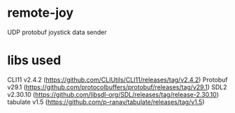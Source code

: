 # remote-joy
UDP protobuf joystick data sender

# libs used
CLI11     v2.4.2   (https://github.com/CLIUtils/CLI11/releases/tag/v2.4.2)
Protobuf  v29.1    (https://github.com/protocolbuffers/protobuf/releases/tag/v29.1)
SDL2      v2.30.10 (https://github.com/libsdl-org/SDL/releases/tag/release-2.30.10)
tabulate  v1.5     (https://github.com/p-ranav/tabulate/releases/tag/v1.5)